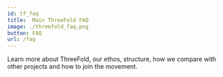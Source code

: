 ```yaml
---
id: tf_faq
title:  Main ThreeFold FAQ
image: ./threefold_faq.png
button: FAQ
url: /faq
---
```


Learn more about ThreeFold, our ethos, structure, how we compare with other projects and how to join the movement.